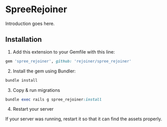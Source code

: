 # SpreeRejoiner

Introduction goes here.

## Installation

1. Add this extension to your Gemfile with this line:
  ```ruby
  gem 'spree_rejoiner', github: 'rejoiner/spree_rejoiner'
  ```

2. Install the gem using Bundler:
  ```ruby
  bundle install
  ```

3. Copy & run migrations
  ```ruby
  bundle exec rails g spree_rejoiner:install
  ```

4. Restart your server

  If your server was running, restart it so that it can find the assets properly.

